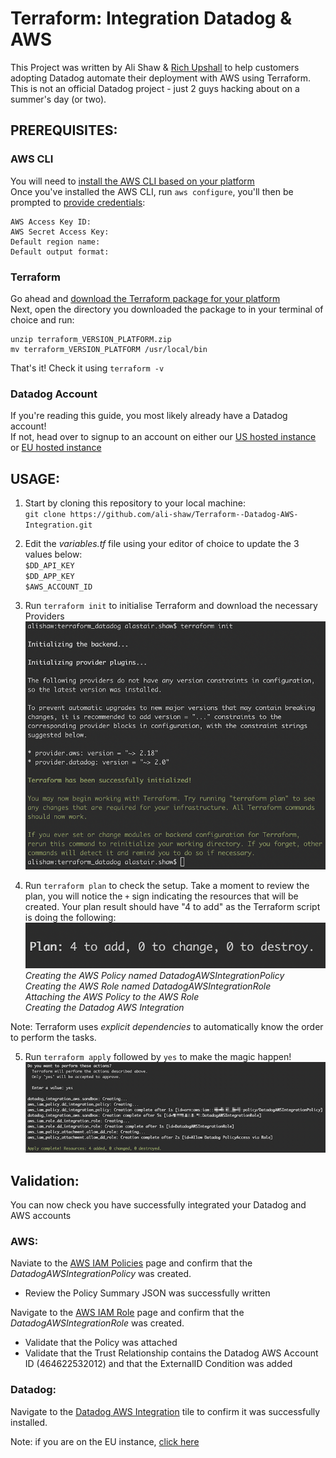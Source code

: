 # Terraform: Integration Datadog & AWS  
This Project was written by Ali Shaw & [Rich Upshall](https://github.com/richupshall) to help customers adopting Datadog automate their deployment with AWS using Terraform. This is not an official Datadog project - just 2 guys hacking about on a summer's day (or two).

## PREREQUISITES:  
### AWS CLI  
You will need to [install the AWS CLI based on your platform](https://docs.aws.amazon.com/cli/latest/userguide/cli-chap-install.html)  
Once you've installed the AWS CLI, run `aws configure`, you'll then be prompted to [provide credentials](https://docs.aws.amazon.com/cli/latest/userguide/cli-chap-configure.html):
```
AWS Access Key ID:
AWS Secret Access Key:
Default region name:
Default output format:
```

### Terraform  
Go ahead and [download the Terraform package for your platform](https://www.terraform.io/downloads.html)  
Next, open the directory you downloaded the package to in your terminal of choice and run:
```
unzip terraform_VERSION_PLATFORM.zip  
mv terraform_VERSION_PLATFORM /usr/local/bin  
```  
That's it! Check it using `terraform -v`

### Datadog Account  
If you're reading this guide, you most likely already have a Datadog account!  
If not, head over to signup to an account on either our [US hosted instance](https://app.datadoghq.com/signup) or [EU hosted instance](https://app.datadoghq.eu/signup)

## USAGE:  
1) Start by cloning this repository to your local machine:  
`git clone https://github.com/ali-shaw/Terraform--Datadog-AWS-Integration.git`

2) Edit the _variables.tf_ file using your editor of choice to update the 3 values below:  
`$DD_API_KEY`  
`$DD_APP_KEY`  
`$AWS_ACCOUNT_ID`

3) Run `terraform init` to initialise Terraform and download the necessary Providers  
![terraform_init](/images/terraform_init.png)

4) Run `terraform plan` to check the setup. Take a moment to review the plan, you will notice the `+` sign indicating the resources that will be created. Your plan result should have "4 to add" as the Terraform script is doing the following:  
![terraform_plan](/images/terraform_plan.png)  
_Creating the AWS Policy named DatadogAWSIntegrationPolicy_     
_Creating the AWS Role named DatadogAWSIntegrationRole_  
_Attaching the AWS Policy to the AWS Role_  
_Creating the Datadog AWS Integration_  

Note: Terraform uses _explicit dependencies_ to automatically know the order to perform the tasks.

5) Run `terraform apply` followed by `yes` to make the magic happen!
![terraform_apply](/images/terraform_apply.png)

## Validation:  
You can now check you have successfully integrated your Datadog and AWS accounts

### AWS:  
Naviate to the [AWS IAM Policies](https://console.aws.amazon.com/iam/home#/policies) page and confirm that the _DatadogAWSIntegrationPolicy_ was created.
- Review the Policy Summary JSON was successfully written

Navigate to the [AWS IAM Role](https://console.aws.amazon.com/iam/home#/roles) page and confirm that the _DatadogAWSIntegrationRole_ was created.  
- Validate that the Policy was attached
- Validate that the Trust Relationship contains the Datadog AWS Account ID (464622532012) and that the ExternalID Condition was added

### Datadog:
Navigate to the [Datadog AWS Integration](https://app.datadoghq.com/account/settings#integrations/amazon-web-services) tile to confirm it was successfully installed.

Note: if you are on the EU instance, [click here](https://app.datadoghq.eu/account/settings#integrations/amazon-web-services)
